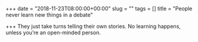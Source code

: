 +++
date = "2018-11-23T08:00:00+00:00"
slug = ""
tags = []
title = "People never learn new things in a debate"

+++
They just take turns telling their own stories. No learning happens, unless you’re an open-minded person.